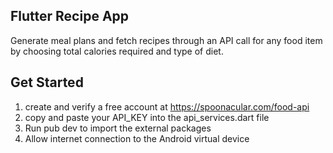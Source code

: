 ## Flutter Recipe App

Generate meal plans and fetch recipes through an API call for any food item by choosing total calories required and type of diet.

## Get Started

1) create and verify a free account at https://spoonacular.com/food-api
2) copy and paste your API_KEY into the api_services.dart file
3) Run pub dev to import the external packages
4) Allow internet connection to the Android virtual device 



